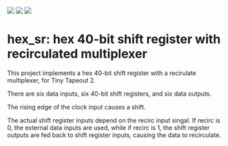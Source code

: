 ![](../../workflows/gds/badge.svg) ![](../../workflows/docs/badge.svg) ![](../../workflows/test/badge.svg)

# hex_sr: hex 40-bit shift register with recirculated multiplexer

This project implements a hex 40-bit shift register with a recirulate
multiplexer, for Tiny Tapeout 2.

There are six data inputs, six 40-bit shift registers, and  six data outputs.

The rising edge of the clock input causes a shift.

The actual shift register inputs depend on the recirc input singal. If
recirc is 0, the external data inputs are used, while if recirc is 1,
the shift register outputs are fed back to shift register inputs, causing
the data to recirculate.
